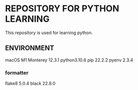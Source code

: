 # REPOSITORY FOR PYTHON LEARNING

This repository is used for learning python.

## ENVIRONMENT

macOS M1 Monterey 12.3.1
python3.10.6
pip 22.2.2
pyenv 2.3.4

### formatter

flake8 5.0.4
black 22.8.0
